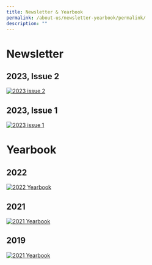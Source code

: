 ```yaml
---
title: Newsletter & Yearbook
permalink: /about-us/newsletter-yearbook/permalink/
description: ""
---
```

Newsletter
========

2023, Issue 2
----

[![2023 issue 2](/images/the%20mayflower%20promise%20(issue%203,%202023)%20cover.png)](https://issuu.com/mayflowersec/docs/the_mayflower_promise_issue_2_2023_?fr=xKAE9_zU1NQ)


2023, Issue 1
----
[![2023 issue 1](/images/the%20mayflower%20promise%20(issue%201,%202023)%20cover.png)](https://issuu.com/mayflowersec/docs/the_mayflower_promise_issue_1_2023_?fr=sOGQyZjU4NTAzNjI)


Yearbook
========

2022
----
[![2022 Yearbook](/images/yearbook%202022.png)](https://issuu.com/mayflowersec/docs/mfss_eyrbk2022?fr=sNGQ3YzU4NTAzNjI)


2021
----
[![2021 Yearbook](/images/2021.jpg)](https://issuu.com/mayflowersec/docs/mayflower_sec_yearbook_2021?fr=sMWI4NDU4NTAzNjI)


2019
----
[![2021 Yearbook](/images/2019.jpg)](https://issuu.com/mayflowersec/docs/mayflower-yearbook_2019?fr=sM2E5ZjU4NTAzNjI)